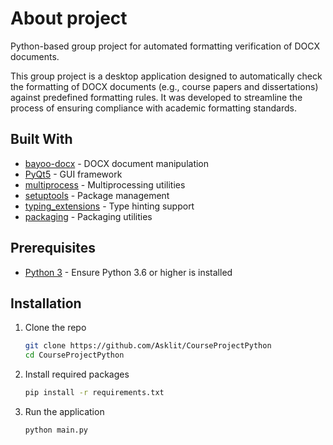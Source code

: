 # About project

Python-based group project for automated formatting verification of DOCX documents.

This group project is a desktop application designed to automatically check the formatting of DOCX documents (e.g., course papers and dissertations) against predefined formatting rules. It was developed to streamline the process of ensuring compliance with academic formatting standards.

## Built With

- [bayoo-docx](https://pypi.org/project/bayoo-docx/) - DOCX document manipulation
- [PyQt5](https://www.riverbankcomputing.com/software/pyqt/) - GUI framework
- [multiprocess](https://pypi.org/project/multiprocess/) - Multiprocessing utilities
- [setuptools](https://setuptools.pypa.io/) - Package management
- [typing_extensions](https://pypi.org/project/typing-extensions/) - Type hinting support
- [packaging](https://packaging.pypa.io/) - Packaging utilities

## Prerequisites

- [Python 3](https://www.python.org/downloads/) - Ensure Python 3.6 or higher is installed

## Installation

1. Clone the repo
   ```bash
   git clone https://github.com/Asklit/CourseProjectPython
   cd CourseProjectPython
   ```

2. Install required packages
   ```bash
   pip install -r requirements.txt
   ```

3. Run the application
   ```bash
   python main.py
   ```
